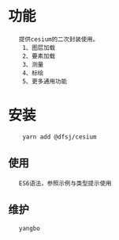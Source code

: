 # 功能
```shell
   提供cesium的二次封装使用。
    1、图层加载 
    2、要素加载 
    3、测量
    4、标绘
    5、更多通用功能
```
# 安装
```shell
    yarn add @dfsj/cesium
```
## 使用

``` 
   ES6语法，参照示例与类型提示使用
```
## 维护
```shell
   yangbo
```